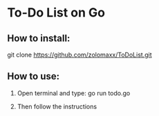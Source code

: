 # To-Do List on Go

##  How to install:
git clone https://github.com/zolomaxx/ToDoList.git

## How to use:
1. Open terminal and type: go run todo.go

2. Then follow the instructions